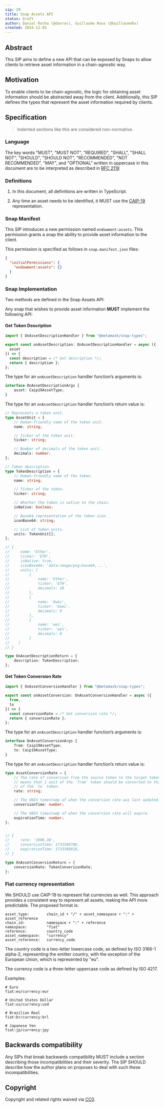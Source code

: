 ```yaml
---
sip: 29
title: Snap Assets API
status: Draft
author: Daniel Rocha (@danroc), Guillaume Roux (@GuillaumeRx)
created: 2024-12-05
---
```


## Abstract

This SIP aims to define a new API that can be exposed by Snaps to allow clients
to retrieve asset information in a chain-agnostic way.

## Motivation

To enable clients to be chain-agnostic, the logic for obtaining asset
information should be abstracted away from the client. Additionally, this SIP
defines the types that represent the asset information required by clients.

## Specification

> Indented sections like this are considered non-normative.

### Language

The key words "MUST", "MUST NOT", "REQUIRED", "SHALL", "SHALL NOT", "SHOULD",
"SHOULD NOT", "RECOMMENDED", "NOT RECOMMENDED", "MAY", and "OPTIONAL" written
in uppercase in this document are to be interpreted as described in [RFC
2119](https://www.ietf.org/rfc/rfc2119.txt)

### Definitions

1. In this document, all definitions are written in TypeScript.

2. Any time an asset needs to be identified, it MUST use the [CAIP-19][caip-19]
representation.

### Snap Manifest

This SIP introduces a new permission named `endowment:assets`.
This permission grants a snap the ability to provide asset information to the client.

This permission is specified as follows in `snap.manifest.json` files:

```json
{
  "initialPermissions": {
    "endowment:assets": {}
  }
}
```

### Snap Implementation

Two methods are defined in the Snap Assets API:

Any snap that wishes to provide asset information **MUST** implement the following API:

#### Get Token Description

```typescript
import { OnAssetDescriptionHandler } from "@metamask/snap-types";

export const onAssetDescription: OnAssetDescriptionHandler = async ({
  asset
}) => {
  const description = /* Get description */;
  return { description };
};
```

The type for an `onAssetDescription` handler function’s arguments is:

```typescript
interface OnAssetDescriptionArgs {
    asset: Caip19AssetType;
}
```
The type for an `onAssetDescription` handler function’s return value is:

```typescript
// Represents a token unit.
type AssetUnit = {
    // Human-friendly name of the token unit.
    name: string;

    // Ticker of the token unit.
    ticker: string;

    // Number of decimals of the token unit.
    decimals: number;
};

// Token description.
type TokenDescription = {
    // Human-friendly name of the token.
    name: string;

    // Ticker of the token.
    ticker: string;

    // Whether the token is native to the chain.
    isNative: boolean;

    // Base64 representation of the token icon.
    iconBase64: string;

    // List of token units.
    units: TokenUnit[];
};

// {
//     name: 'Ether',
//     ticker: 'ETH',
//     isNative: true,
//     iconBase64: 'data:image/png;base64,...',
//     units: [
//         {
//             name: 'Ether',
//             ticker: 'ETH',
//             decimals: 18
//         },
//         {
//             name: 'Gwei',
//             ticker: 'Gwei',
//             decimals: 9
//         },
//         {
//             name: 'wei',
//             ticker: 'wei',
//             decimals: 0
//         }
//    ]
// }

type OnAssetDescriptionReturn = {
    description: TokenDescription;
};
```

#### Get Token Conversion Rate

```typescript
import { OnAssetConversionHandler } from "@metamask/snap-types";

export const onAssetConversion: OnAssetConversionHandler = async ({
  from,
  to
}) => {
  const conversionRate = /* Get conversion rate */;
  return { conversionRate };
};
```
The type for an `onAssetDescription` handler function’s arguments is:

```typescript
interface OnAssetConversionArgs {
    from: Caip19AssetType;
    to: Caip19AssetType;
}
```
The type for an `onAssetDescription` handler function’s return value is:

```typescript
type AssetConversionRate = {
    // The rate of conversion from the source token to the target token. It
    // means that 1 unit of the `from` token should be converted to this amount
    // of the `to` token.
    rate: string;

    // The UNIX timestamp of when the conversion rate was last updated.
    conversionTime: number;

    // The UNIX timestamp of when the conversion rate will expire.
    expirationTime: number;
};


// {
//     rate: '3906.38',
//     conversionTime: 1733389786,
//     expirationTime: 1733389816,
// }

type OnAssetConversionReturn = {
    conversionRate: TokenConversionRate;
};
```

### Fiat currency representation

We SHOULD use CAIP-19 to represent fiat currencies as well. This approach
provides a consistent way to represent all assets, making the API more
predictable. The proposed format is:

```
asset_type:        chain_id + "/" + asset_namespace + ":" + asset_reference
chain_id:          namespace + ":" + reference
namespace:         "fiat"
reference:         country_code
asset_namespace:   "currency"
asset_reference:   currency_code
```

The country code is a two-letter lowercase code, as defined by ISO 3166-1
alpha-2, representing the emitter country, with the exception of the European
Union, which is represented by "eu".

The currency code is a three-letter uppercase code as defined by ISO 4217.

Examples:

```
# Euro
fiat:eu/currency:eur

# United States Dollar
fiat:us/currency:usd

# Brazilian Real
fiat:br/currency:brl

# Japanese Yen
fiat:jp/currency:jpy
```

## Backwards compatibility

Any SIPs that break backwards compatibility MUST include a section describing
those incompatibilities and their severity. The SIP SHOULD describe how the
author plans on proposes to deal with such these incompatibilities.

## Copyright

Copyright and related rights waived via [CC0](../LICENSE).

[caip-19]: https://github.com/ChainAgnostic/CAIPs/blob/main/CAIPs/caip-19.md
